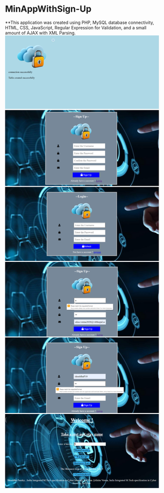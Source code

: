 # MinAppWithSign-Up
**This application was created using PHP, MySQL database connectivity, HTML, CSS, JavaScript, Regular Expression for Validation, and a small amount of AJAX with XML Parsing.
![](https://github.com/shraddhapandey100/MinAppWithSign-Up/blob/paneltime/PROJECT(CSE4001)/Project_Screen_Shots/connetivity.png)
![](https://github.com/shraddhapandey100/MinAppWithSign-Up/blob/paneltime/PROJECT(CSE4001)/Project_Screen_Shots/1.png)
![](https://github.com/shraddhapandey100/MinAppWithSign-Up/blob/paneltime/PROJECT(CSE4001)/Project_Screen_Shots/2.png)
![](https://github.com/shraddhapandey100/MinAppWithSign-Up/blob/paneltime/PROJECT(CSE4001)/Project_Screen_Shots/3.png)
![](https://github.com/shraddhapandey100/MinAppWithSign-Up/blob/paneltime/PROJECT(CSE4001)/Project_Screen_Shots/4.png)
![](https://github.com/shraddhapandey100/MinAppWithSign-Up/blob/paneltime/PROJECT(CSE4001)/Project_Screen_Shots/5.png)


